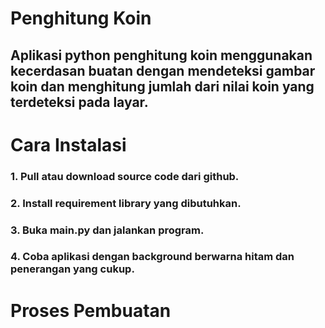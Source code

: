 # Penghitung Koin

## Aplikasi python penghitung koin menggunakan kecerdasan buatan dengan mendeteksi gambar koin dan menghitung jumlah dari nilai koin yang terdeteksi pada layar.

# Cara Instalasi

### 1. Pull atau download source code dari github.
### 2. Install requirement library yang dibutuhkan.
### 3. Buka main.py dan jalankan program.
### 4. Coba aplikasi dengan background berwarna hitam dan penerangan yang cukup.

# Proses Pembuatan
